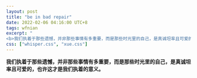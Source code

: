 ```yaml
---
layout: post
title: "be in bad repair"
date: 2022-02-06 04:16:00 UTC+8
tags: wfnian
excerpt: "
<b>我们执着于那些遗憾，并非那些事情有多重要，而是那些时光里的自己，是真诚坦率且可爱的，也许这才是我们执着的意义。</b>"
css: ["whisper.css", "xue.css"]
---
```



<b>我们执着于那些遗憾，并非那些事情有多重要，而是那些时光里的自己，是真诚坦率且可爱的，也许这才是我们执着的意义。</b>

